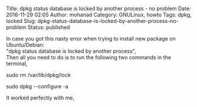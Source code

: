 Title: dpkg status database is locked by another process - no problem
Date: 2016-11-29 02:05
Author: mohanad
Category: GNULinux, howto
Tags: dpkg, locked
Slug: dpkg-status-database-is-locked-by-another-process-no-problem
Status: published

In case you got this nasty error when trying to install new package on Ubuntu/Debian:  
"dpkg status database is locked by another process",  
Then all you need to do is to run the following two commands in the terminal,

sudo rm /var/lib/dpkg/lock

sudo dpkg --configure -a

It worked perfectly with me,
